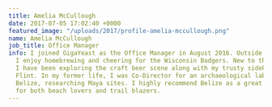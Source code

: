 ```yaml
---
title: Amelia McCullough
date: 2017-07-05 17:02:40 +0000
featured_image: "/uploads/2017/profile-amelia-mccullough.png"
name: Amelia McCullough
job_title: Office Manager
info: I joined GigaYeast as the Office Manager in August 2016. Outside of the office,
  I enjoy homebrewing and cheering for the Wisconsin Badgers. New to the Bay Area,
  I have been exploring the craft beer scene along with my trusty sidekicks Ben and
  Flint. In my former life, I was Co-Director for an archaeological laboratory in
  Belize, researching Maya sites. I highly recommend Belize as a great vacation destination
  for both beach lovers and trail blazers.
---
```

